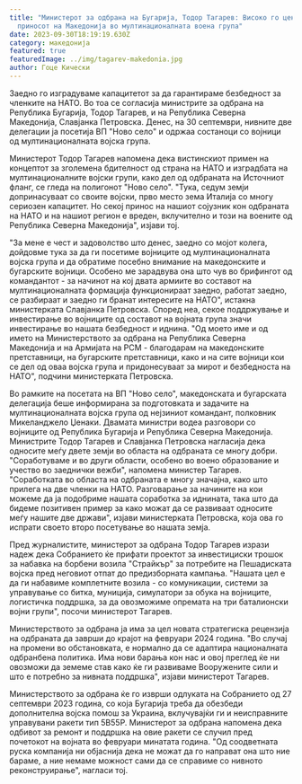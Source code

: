 ```yaml
---
title: "Министерот за одбрана на Бугарија, Тодор Тагарев: Високо го цениме
  приносот на Македонија во мултинационалната воена група"
date: 2023-09-30T18:19:19.630Z
category: македонија
featured: true
featuredImage: ../img/tagarev-makedonia.jpg
author: Гоце Кически
---
```


Заедно го изградуваме капацитетот за да гарантираме безбедност за членките на НАТО. Во тоа се согласија министрите за одбрана на Република Бугарија, Тодор Тагарев, и на Република Северна Македонија, Славјанка Петровска. Денес, на 30 септември, нивните две делегации ја посетија ВП "Ново село" и одржаа состаноци со војници од мултинационалната војска група.

Министерот Тодор Тагарев напомена дека вистинскиот примен на концептот за зголемена бдителност од страна на НАТО и изградбата на мултинационалните војски групи, како дел од одбраната на Источниот фланг, се гледа на полигонот "Ново село". "Тука, седум земји допринасуваат со своите војски, прво место зема Италија со многу сериозен капацитет. Но секој принос на нашиот сојузник кон одбраната на НАТО и на нашиот регион е вреден, вклучително и този на воените од Република Северна Македонија", изјави тој.

"За мене е чест и задоволство што денес, заедно со мојот колега, дойдовме тука за да ги посетиме војниците од мултинационалната војска група и да обратиме посебно внимание на македонските и бугарските војници. Особено ме зарадвува она што чув во брифингот од командантот - за начинот на кој двата армиите во составот на мултинационалната формација функционираат заедно, работат заедно, се разбираат и заедно ги бранат интересите на НАТО", истакна министерката Славјанка Петровска. Според неа, секое поддржување и инвестирање во војниците од составот на војната група значи инвестирање во нашата безбедност и иднина. "Од моето име и од името на Министерството за одбрана на Република Северна Македонија и на Армијата на РСМ - благодарам на македонските претставници, на бугарските претставници, како и на сите војници кои се дел од оваа војска група и придонесуваат за мирот и безбедноста на НАТО", подчини министерката Петровска.

Во рамките на посетата на ВП "Ново село", македонската и бугарската делегација беше информирана за подготовката и задачите на мултинационалната војска група од нејзиниот командант, полковник Микеланджело Џенаки. Двамата министри водеа разговори со војниците од Република Бугарија и Република Северна Македонија. Министрите Тодор Тагарев и Славјанка Петровска нагласија дека односите меѓу двете земји во областа на одбраната се многу добри. "Соработуваме и во други области, особено во воено образование и учество во заеднички вежби", напомена министер Тагарев. "Соработката во областа на одбраната е многу значајна, како што прилега на две членки на НАТО. Разговарање за начините на кои можеме да ја подобриме нашата соработка за иднината, така што да бидеме позитивен пример за како можат да се развиваат односите меѓу нашите две држави", изјави министерката Петровска, која ова го испрати своето второ посетување во нашата земја.

Пред журналистите, министерот за одбрана Тодор Тагарев изрази надеж дека Собранието ќе прифати проектот за инвестициски трошок за набавка на борбени возила "Страйкър" за потребите на Пешадиската војска пред неговиот отпат до предизборната кампања. "Нашата цел е да ги набавиме комплетните возила - со комуникации, системи за управување со битка, муниција, симулатори за обука на војниците, логистичка поддршка, за да овозможиме опремата на три баталионски војни групи", посочи министерот Тагарев.

Министерството за одбрана ја има за цел новата стратегиска рецензија на одбраната да заврши до крајот на февруари 2024 година. "Во случај на промени во обстановката, е нормално да се адаптира националната одбранбена политика. Има нови барања кон нас и овој преглед ќе ни овозможи да земеме став како ќе ги развиваме Вооружените сили и што е потребно за нивната поддршка", изјави министерот Тагарев.

Министерството за одбрана ќе го изврши одлуката на Собранието од 27 септември 2023 година, со која Бугарија треба да обезбеди дополнителна војска помош за Украина, вклучувајќи ги и неисправните управувани ракети тип 5В55Р. Министерот за одбрана напомена дека одбивот за ремонт и поддршка на овие ракети се случил пред почетокот на војната во февруари минатата година. "Од соодветната руска компанија ни објаснија дека не можат да го направат она што ние бараме, а ние немаме можност сами да се справиме со нивното реконструирање", нагласи тој.